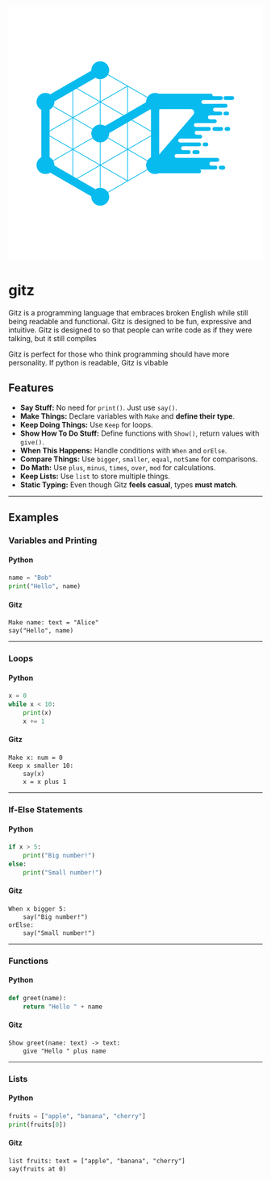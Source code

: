 ![Gitz Logo](docs/Gitz.svg)

# gitz
Gitz is a programming language that embraces broken English while still being readable and functional. Gitz is designed to be fun, expressive and intuitive. Gitz is designed to so that people can write code as if they were talking, but it still compiles

Gitz is perfect for those who think programming should have more personality. If python is readable, Gitz is vibable

## Features

- **Say Stuff:** No need for `print()`. Just use `say()`.
- **Make Things:** Declare variables with `Make` and **define their type**.
- **Keep Doing Things:** Use `Keep` for loops.
- **Show How To Do Stuff:** Define functions with `Show()`, return values with `give()`.
- **When This Happens:** Handle conditions with `When` and `orElse`.
- **Compare Things:** Use `bigger`, `smaller`, `equal`, `notSame` for comparisons.
- **Do Math:** Use `plus`, `minus`, `times`, `over`, `mod` for calculations.
- **Keep Lists:** Use `list` to store multiple things.
- **Static Typing:** Even though Gitz **feels casual**, types **must match**.

---

## Examples

### Variables and Printing

#### Python
```python
name = "Bob"
print("Hello", name)
```
#### Gitz
```gitz
Make name: text = "Alice"
say("Hello", name)
```

---

### Loops

#### Python
```python
x = 0
while x < 10:
    print(x)
    x += 1
```
#### Gitz
```gitz
Make x: num = 0
Keep x smaller 10:
    say(x)
    x = x plus 1
```

---

### If-Else Statements

#### Python
```python
if x > 5:
    print("Big number!")
else:
    print("Small number!")
```
#### Gitz
```gitz
When x bigger 5:
    say("Big number!")
orElse:
    say("Small number!")
```

---

### Functions

#### Python
```python
def greet(name):
    return "Hello " + name
```
#### Gitz
```gitz
Show greet(name: text) -> text:
    give "Hello " plus name
```

---

### Lists

#### Python
```python
fruits = ["apple", "banana", "cherry"]
print(fruits[0])
```
#### Gitz
```gitz
list fruits: text = ["apple", "banana", "cherry"]
say(fruits at 0)
```
